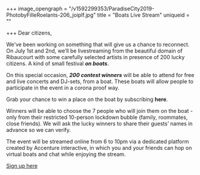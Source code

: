 +++
image_opengraph = "/v1592299353/ParadiseCity2019-PhotobyFilleRoelants-206_joiplf.jpg"
title = "Boats Live Stream"
uniqueid = ""

+++
Dear citizens,

We've been working on something that will give us a chance to reconnect. On July 1st and 2nd, we’ll be livestreaming from the beautiful domain of Ribaucourt with some carefully selected artists in presence of 200 lucky citizens. A kind of small festival **_on boats_**.

On this special occasion, **_200 contest winners_** will be able to attend for free and live concerts and DJ-sets, from a boat. These boats will allow people to participate in the event in a corona proof way.

Grab your chance to win a place on the boat by subscribing **here**.

Winners will be able to choose the 7 people who will join them on the boat - only from their restricted 10-person lockdown bubble (family, roommates, close friends). We will ask the lucky winners to share their guests’ names in advance so we can verify.

The event will be streamed online from 6 to 10pm via a dedicated platform created by Accenture interactive, in which you and your friends can hop on virtual boats and chat while enjoying the stream.

<a class="btn" href="https://www.eventication.com/events/paradise-city-2020"> Sign up here </a>